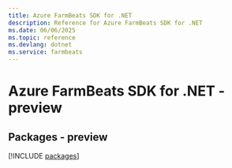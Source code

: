 ```yaml
---
title: Azure FarmBeats SDK for .NET
description: Reference for Azure FarmBeats SDK for .NET
ms.date: 06/06/2025
ms.topic: reference
ms.devlang: dotnet
ms.service: farmbeats
---
```

# Azure FarmBeats SDK for .NET - preview
## Packages - preview
[!INCLUDE [packages](farmbeats-index.md)]